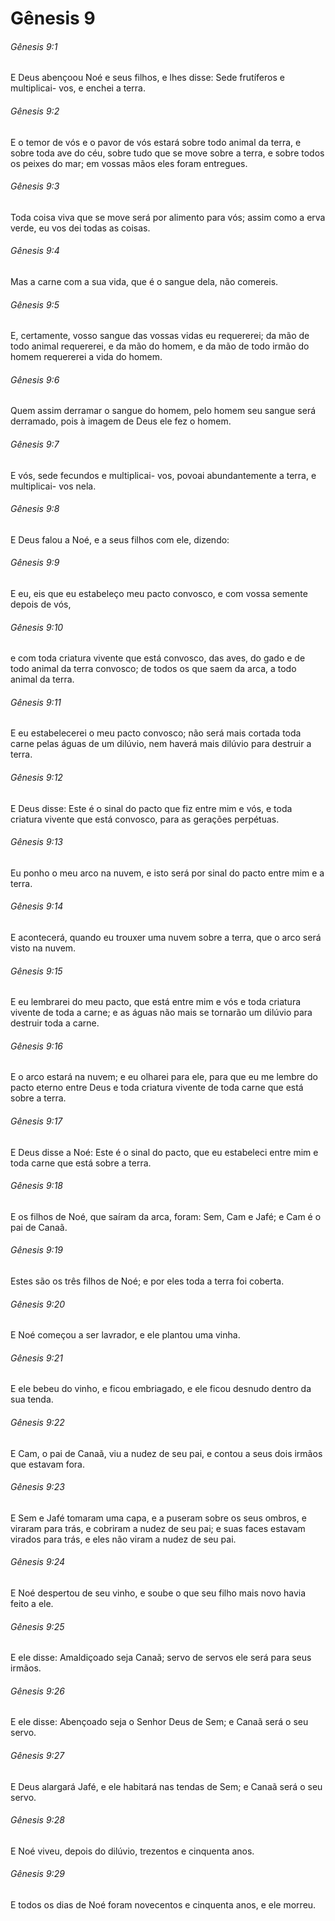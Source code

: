 # Gênesis 9

###### Gênesis 9:1

E Deus abençoou Noé e seus filhos, e lhes disse: Sede frutíferos e multiplicai- vos, e enchei a terra.

###### Gênesis 9:2

E o temor de vós e o pavor de vós estará sobre todo animal da terra, e sobre toda ave do céu, sobre tudo que se move sobre a terra, e sobre todos os peixes do mar; em vossas mãos eles foram entregues.

###### Gênesis 9:3

Toda coisa viva que se move será por alimento para vós; assim como a erva verde, eu vos dei todas as coisas.

###### Gênesis 9:4

Mas a carne com a sua vida, que é o sangue dela, não comereis.

###### Gênesis 9:5

E, certamente, vosso sangue das vossas vidas eu requererei; da mão de todo animal requererei, e da mão do homem, e da mão de todo irmão do homem requererei a vida do homem.

###### Gênesis 9:6

Quem assim derramar o sangue do homem, pelo homem seu sangue será derramado, pois à imagem de Deus ele fez o homem.

###### Gênesis 9:7

E vós, sede fecundos e multiplicai- vos, povoai abundantemente a terra, e multiplicai- vos nela.

###### Gênesis 9:8

E Deus falou a Noé, e a seus filhos com ele, dizendo:

###### Gênesis 9:9

E eu, eis que eu estabeleço meu pacto convosco, e com vossa semente depois de vós,

###### Gênesis 9:10

e com toda criatura vivente que está convosco, das aves, do gado e de todo animal da terra convosco; de todos os que saem da arca, a todo animal da terra.

###### Gênesis 9:11

E eu estabelecerei o meu pacto convosco; não será mais cortada toda carne pelas águas de um dilúvio, nem haverá mais dilúvio para destruir a terra.

###### Gênesis 9:12

E Deus disse: Este é o sinal do pacto que fiz entre mim e vós, e toda criatura vivente que está convosco, para as gerações perpétuas.

###### Gênesis 9:13

Eu ponho o meu arco na nuvem, e isto será por sinal do pacto entre mim e a terra.

###### Gênesis 9:14

E acontecerá, quando eu trouxer uma nuvem sobre a terra, que o arco será visto na nuvem.

###### Gênesis 9:15

E eu lembrarei do meu pacto, que está entre mim e vós e toda criatura vivente de toda a carne; e as águas não mais se tornarão um dilúvio para destruir toda a carne.

###### Gênesis 9:16

E o arco estará na nuvem; e eu olharei para ele, para que eu me lembre do pacto eterno entre Deus e toda criatura vivente de toda carne que está sobre a terra.

###### Gênesis 9:17

E Deus disse a Noé: Este é o sinal do pacto, que eu estabeleci entre mim e toda carne que está sobre a terra.

###### Gênesis 9:18

E os filhos de Noé, que saíram da arca, foram: Sem, Cam e Jafé; e Cam é o pai de Canaã.

###### Gênesis 9:19

Estes são os três filhos de Noé; e por eles toda a terra foi coberta.

###### Gênesis 9:20

E Noé começou a ser lavrador, e ele plantou uma vinha.

###### Gênesis 9:21

E ele bebeu do vinho, e ficou embriagado, e ele ficou desnudo dentro da sua tenda.

###### Gênesis 9:22

E Cam, o pai de Canaã, viu a nudez de seu pai, e contou a seus dois irmãos que estavam fora.

###### Gênesis 9:23

E Sem e Jafé tomaram uma capa, e a puseram sobre os seus ombros, e viraram para trás, e cobriram a nudez de seu pai; e suas faces estavam virados para trás, e eles não viram a nudez de seu pai.

###### Gênesis 9:24

E Noé despertou de seu vinho, e soube o que seu filho mais novo havia feito a ele.

###### Gênesis 9:25

E ele disse: Amaldiçoado seja Canaã; servo de servos ele será para seus irmãos.

###### Gênesis 9:26

E ele disse: Abençoado seja o Senhor Deus de Sem; e Canaã será o seu servo.

###### Gênesis 9:27

E Deus alargará Jafé, e ele habitará nas tendas de Sem; e Canaã será o seu servo.

###### Gênesis 9:28

E Noé viveu, depois do dilúvio, trezentos e cinquenta anos.

###### Gênesis 9:29

E todos os dias de Noé foram novecentos e cinquenta anos, e ele morreu.

